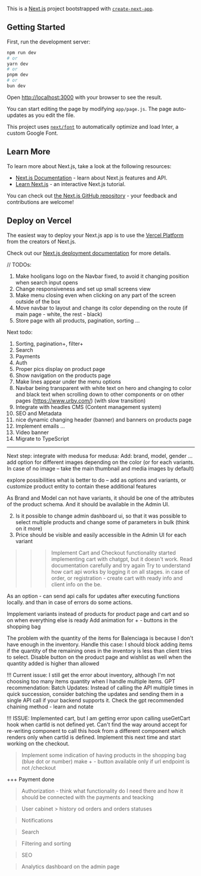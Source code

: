 This is a [Next.js](https://nextjs.org/) project bootstrapped with [`create-next-app`](https://github.com/vercel/next.js/tree/canary/packages/create-next-app).

## Getting Started

First, run the development server:

```bash
npm run dev
# or
yarn dev
# or
pnpm dev
# or
bun dev
```

Open [http://localhost:3000](http://localhost:3000) with your browser to see the result.

You can start editing the page by modifying `app/page.js`. The page auto-updates as you edit the file.

This project uses [`next/font`](https://nextjs.org/docs/basic-features/font-optimization) to automatically optimize and load Inter, a custom Google Font.

## Learn More

To learn more about Next.js, take a look at the following resources:

- [Next.js Documentation](https://nextjs.org/docs) - learn about Next.js features and API.
- [Learn Next.js](https://nextjs.org/learn) - an interactive Next.js tutorial.

You can check out [the Next.js GitHub repository](https://github.com/vercel/next.js/) - your feedback and contributions are welcome!

## Deploy on Vercel

The easiest way to deploy your Next.js app is to use the [Vercel Platform](https://vercel.com/new?utm_medium=default-template&filter=next.js&utm_source=create-next-app&utm_campaign=create-next-app-readme) from the creators of Next.js.

Check out our [Next.js deployment documentation](https://nextjs.org/docs/deployment) for more details.

// TODOs:

1. Make hooligans logo on the Navbar fixed, to avoid it changing position when search input opens
2. Change responsiveness and set up small screens view
3. Make menu closing even when clicking on any part of the screen outside of the box
4. Move navbar to layout and change its color depending on the route (if main page - white, the rest - black)
5. Store page with all products, pagination, sorting ...

Next todo:

1. Sorting, pagination+, filter+
2. Search
3. Payments
4. Auth
5. Proper pics display on product page
6. Show navigation on the products page
7. Make lines appear under the menu options
8. Navbar being transparent with white text on hero and changing to color and black text when scrolling down to other components or on other pages (https://www.urby.com/) (with slow transition)
9. Integrate with headles CMS (Content management system)
10. SEO and Metadata
11. nice dynamic changing header (banner) and banners on products page
12. Implement emails ...
13. Video banner
14. Migrate to TypeScript

---

Next step: integrate with medusa
for medusa:
Add:
brand, model, gender …
add option for different images depending on the color (or for each variants. In case of no image – take the main thumbnail and media images by default)

explore possibilities what is better to do – add as options and variants, or customize product entity to contain these additional features

As Brand and Model can not have variants, it should be one of the attributes of the product schema. And it should be available in the Admin UI.

2. Is it possible to change admin dashboard ui, so that it was possible to select multiple products and change some of parameters in bulk (think on it more)
3. Price should be visible and easily accessible in the Admin UI for each variant

> > > Implement Cart and Checkout functionality
> > > started implementing cart with chatgpt, but it doesn't work. Read documentation carefully and try again
> > > Try to understand how cart api works by logging it on all stages.
> > > in case of order, or registration - create cart with ready info and client info on the be.

As an option - can send api calls for updates after executing functions locally. and than in case of errors do some actions.

Impplement variants instead of products for product page and cart and so on when everything else is ready
Add animation for + - buttons in the shopping bag

The problem with the quantity of the items for Balenciaga is because I don't have enough in the inventory. Handle this case: I should block adding items if the quantity of the remaining ones in the inventory is less than client tries to select.
Disable button on the product page and wishlist as well when the quantity added is higher than allowed

!!! Current issue: I still get the error about inventory, although I'm not choosing too many items quantity when I handle multiple items.
GPT recommendation:
Batch Updates: Instead of calling the API multiple times in quick succession, consider batching the updates and sending them in a single API call if your backend supports it.
Check the gpt recommended chaining method - learn and notate

!!! ISSUE: Implemented cart, but I am getting error upon calling useGetCart hook when cartId is not defined yet. Can't find the way around accept for re-writing component to call this hook from a different component which renders only when cartId is defined. Implement this next time and start working on the checkout.

> Implement some indication of having products in the shopping bag (blue dot or number)
> make + - button available only if url endpoint is not /checkout

+++ Payment done

> Authorization - think what functionality do I need there and how it should be connected with the payments and teacking

> User cabinet > history od orders and orders statuses

> Notifications

> Search

> Filtering and sorting

> SEO

> Analytics dashboard on the admin page
